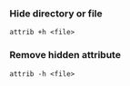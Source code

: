 ### Hide directory or file
```
attrib +h <file>
```

### Remove hidden attribute 
```
attrib -h <file>
```

